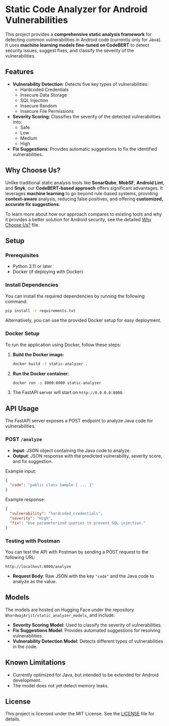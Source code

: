 # Static Code Analyzer for Android Vulnerabilities

This project provides a **comprehensive static analysis framework** for detecting common vulnerabilities in Android code (currently only for Java). It uses **machine learning models fine-tuned on CodeBERT** to detect security issues, suggest fixes, and classify the severity of the vulnerabilities.

## Features

- **Vulnerability Detection**: Detects five key types of vulnerabilities:
  - Hardcoded Credentials
  - Insecure Data Storage
  - SQL Injection
  - Insecure Random
  - Insecure File Permissions
- **Severity Scoring**: Classifies the severity of the detected vulnerabilities into:
  - Safe
  - Low
  - Medium
  - High
- **Fix Suggestions**: Provides automatic suggestions to fix the identified vulnerabilities.

## Why Choose Us?

Unlike traditional static analysis tools like **SonarQube**, **MobSF**, **Android Lint**, and **Snyk**, our **CodeBERT-based approach** offers significant advantages. It leverages **machine learning** to go beyond rule-based systems, providing **context-aware** analysis, reducing false positives, and offering **customized, accurate fix suggestions**. 

To learn more about how our approach compares to existing tools and why it provides a better solution for Android security, see the detailed [Why Choose Us?](why_choose_us.md) file.

## Setup

### Prerequisites

- Python 3.11 or later
- Docker (if deploying with Docker)

### Install Dependencies

You can install the required dependencies by running the following command:

```bash
pip install -r requirements.txt
```

Alternatively, you can use the provided Docker setup for easy deployment.

### Docker Setup

To run the application using Docker, follow these steps:

1. **Build the Docker image:**

   ```bash
   docker build -t static-analyzer .
   ```

2. **Run the Docker container:**

   ```bash
   docker run -p 8000:8000 static-analyzer
   ```

3. The FastAPI server will start on `http://0.0.0.0:8000`.

## API Usage

The FastAPI server exposes a POST endpoint to analyze Java code for vulnerabilities.

### POST `/analyze`

- **Input**: JSON object containing the Java code to analyze.
- **Output**: JSON response with the predicted vulnerability, severity score, and fix suggestion.

Example input:

```json
{
  "code": "public class Sample { ... }"
}
```

Example response:

```json
{
  "vulnerability": "hardcoded_credentials",
  "severity": "High",
  "fix": "Use parameterized queries to prevent SQL injection."
}
```

### Testing with Postman

You can test the API with Postman by sending a POST request to the following URL:

```
http://localhost:8000/analyze
```

- **Request Body**: Raw JSON with the key `"code"` and the Java code to analyze as the value.

## Models

The models are hosted on Hugging Face under the repository `BhardwajArjit/static_analyzer_models`, and include:

- **Severity Scoring Model**: Used to classify the severity of vulnerabilities.
- **Fix Suggestions Model**: Provides automated suggestions for resolving vulnerabilities.
- **Vulnerability Detection Model**: Detects different types of vulnerabilities in the code.

## Known Limitations

- Currently optimized for Java, but intended to be extended for Android development.
- The model does not yet detect memory leaks.
  
## License

This project is licensed under the MIT License. See the [LICENSE](LICENSE) file for details.
